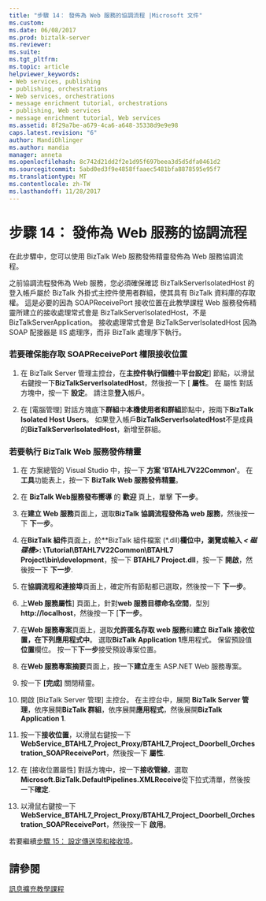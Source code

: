 ```yaml
---
title: "步驟 14： 發佈為 Web 服務的協調流程 |Microsoft 文件"
ms.custom: 
ms.date: 06/08/2017
ms.prod: biztalk-server
ms.reviewer: 
ms.suite: 
ms.tgt_pltfrm: 
ms.topic: article
helpviewer_keywords:
- Web services, publishing
- publishing, orchestrations
- Web services, orchestrations
- message enrichment tutorial, orchestrations
- publishing, Web services
- message enrichment tutorial, Web services
ms.assetid: 8f29a7be-a679-4ca6-a648-35338d9e9e98
caps.latest.revision: "6"
author: MandiOhlinger
ms.author: mandia
manager: anneta
ms.openlocfilehash: 8c742d21dd2f2e1d95f697beea3d5d5dfa0461d2
ms.sourcegitcommit: 5abd0ed3f9e4858ffaaec5481bfa8878595e95f7
ms.translationtype: MT
ms.contentlocale: zh-TW
ms.lasthandoff: 11/28/2017
---
```

# <a name="step-14-publish-the-orchestration-as-a-web-service"></a>步驟 14： 發佈為 Web 服務的協調流程
在此步驟中，您可以使用 BizTalk Web 服務發佈精靈發佈為 Web 服務協調流程。  
  
 之前協調流程發佈為 Web 服務，您必須確保確認 BizTalkServerIsolatedHost 的登入帳戶屬於 BizTalk 外掛式主控件使用者群組，使其具有 BizTalk 資料庫的存取權。 這是必要的因為 SOAPReceivePort 接收位置在此教學課程 Web 服務發佈精靈所建立的接收處理常式會是 BizTalkServerIsolatedHost，不是 BizTalkServerApplication。 接收處理常式會是 BizTalkServerIsolatedHost 因為 SOAP 配接器是 IIS 處理序，而非 BizTalk 處理序下執行。  
  
### <a name="to-ensure-access-privileges-for-the-soapreceiveport-receive-location"></a>若要確保能存取 SOAPReceivePort 權限接收位置  
  
1.  在 BizTalk Server 管理主控台，在**主控件執行個體**中**平台設定**] 節點，以滑鼠右鍵按一下**BizTalkServerIsolatedHost**，然後按一下 [ **屬性**。 在 屬性 對話方塊中，按一下 **設定**。 請注意**登入**帳戶。  
  
2.  在 [電腦管理] 對話方塊底下**群組**中**本機使用者和群組**節點中，按兩下**BizTalk Isolated Host Users**。 如果登入帳戶**BizTalkServerIsolatedHost**不是成員的**BizTalkServerIsolatedHost**，新增至群組。  
  
### <a name="to-run-the-biztalk-web-services-publishing-wizard"></a>若要執行 BizTalk Web 服務發佈精靈  
  
1.  在 方案總管的 Visual Studio 中，按一下 **方案 'BTAHL7V22Common'**。 在**工具**功能表上，按一下  **BizTalk Web 服務發佈精靈**。  
  
2.  在 **BizTalk Web服務發布嚮導** 的 **歡迎** 頁上，單擊 **下一步**。  
  
3.  在**建立 Web 服務**頁面上，選取**BizTalk 協調流程發佈為 web 服務**，然後按一下 **下一步**。  
  
4.  在**BizTalk 組件**頁面上，於**BizTalk 組件檔案 (\*.dll)**欄位中，瀏覽或輸入 **\<* 磁碟機*\>: \Tutorial\BTAHL7V22Common\BTAHL7 Project\bin\development**，按一下  **BTAHL7 Project.dll**，按一下 **開啟**，然後按一下 **下一步**.  
  
5.  在**協調流程和連接埠**頁面上，確定所有節點都已選取，然後按一下 **下一步**。  
  
6.  上**Web 服務屬性**] 頁面上，針對**web 服務目標命名空間**，型別**http://localhost**，然後按一下 [**下一步**。  
  
7.  在**Web 服務專案**頁面上，選取**允許匿名存取 web 服務**和**建立 BizTalk 接收位置，在下列應用程式中**。 選取**BizTalk Application 1**應用程式。 保留預設值**位置**欄位。 按一下**下一步**接受預設專案位置。  
  
8.  在**Web 服務專案摘要**頁面上，按一下**建立**產生 ASP.NET Web 服務專案。  
  
9. 按一下 **[完成]** 關閉精靈。  
  
10. 開啟 [BizTalk Server 管理] 主控台。 在主控台中，展開  **BizTalk Server 管理**，依序展開**BizTalk 群組**，依序展開**應用程式**，然後展開**BizTalk Application 1**.  
  
11. 按一下**接收位置**，以滑鼠右鍵按一下**WebService_BTAHL7_Project_Proxy/BTAHL7_Project_Doorbell_Orchestration_SOAPReceivePort**，然後按一下 **屬性**.  
  
12. 在 [接收位置屬性] 對話方塊中，按一下**接收管線**，選取**Microsoft.BizTalk.DefaultPipelines.XMLReceive**從下拉式清單，然後按一下**確定**.  
  
13. 以滑鼠右鍵按一下**WebService_BTAHL7_Project_Proxy/BTAHL7_Project_Doorbell_Orchestration_SOAPReceivePort**，然後按一下 **啟用**。  
  
 若要繼續[步驟 15： 設定傳送埠和接收埠](../../adapters-and-accelerators/accelerator-hl7/step-15-configure-the-send-and-receive-ports.md)。  
  
## <a name="see-also"></a>請參閱  
 [訊息擴充教學課程](../../adapters-and-accelerators/accelerator-hl7/message-enrichment-tutorial.md)